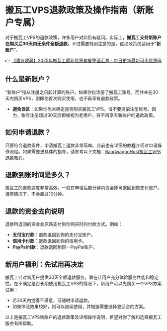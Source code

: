 # 搬瓦工VPS退款政策及操作指南（新账户专属）

对于搬瓦工VPS的退款政策，许多用户对此仍有疑问。实际上，**搬瓦工支持新账户在购买后30天内无条件全额退款**。不过需要特别注意的是，这项政策仅适用于“**新账户**”。

👉 [【建议收藏】2025年搬瓦工最新优惠套餐整理汇总 - 每日更新最新可用优惠码](https://bit.ly/banwagon)

## 什么是新账户？

“新账户”指从注册之日起计算的账户。如果你仅注册了搬瓦工账号，而并未在30天内购买VPS，则即使首次购买使用，也不再享有退款政策。  
- **避免误区**：如果你尚未确定是否购买搬瓦工VPS，请不要提前注册账号。因为，账号注册超过30天后即被视为老用户，将不再享有新账户的退款政策。

## 如何申请退款？

只要符合退款条件，申请搬瓦工退款非常简单。此前也有详细的教程介绍过申请操作流程。如果需要更具体的指导，请参考以下文档：[BandwagonHost搬瓦工VPS退款教程](https://bit.ly/banwagon)。

## 退款到账时间是多久？

搬瓦工的退款速度非常高效，一般在申请后数分钟内资金即可退回到原支付账户。通常情况下，不会超过10分钟。

## 退款的资金去向说明

退款所退回的资金会原路支付到你购买时的付款方式。例如：  
- **支付宝付款**：退款退回到你的支付宝账户。  
- **信用卡付款**：退款退回到你的信用卡。  
- **PayPal付款**：退款退回到同一PayPal账户。

## 新用户福利：先试用再决定

搬瓦工针对新用户提供30天全额退款服务，旨在让用户充分体验服务性能和稳定性。在不确定是否长期使用搬瓦工VPS的情况下，新用户可以先购买一个VPS方案试用：  
- 若30天内觉得不满意，可随时申请退款。  
- 如果体验效果较好，则可以继续使用，并根据需要选择更适合的方案。

以上是搬瓦工VPS新账户的退款政策及详细操作说明，希望对你了解和选择搬瓦工服务有所帮助。